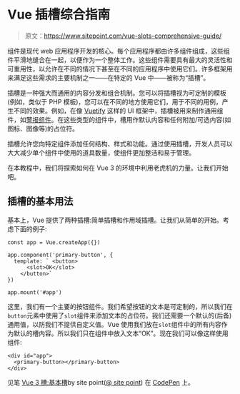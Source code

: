 # Vue 插槽综合指南

> 原文：<https://www.sitepoint.com/vue-slots-comprehensive-guide/>

组件是现代 web 应用程序开发的核心。每个应用程序都由许多组件组成，这些组件平滑地缝合在一起，以便作为一个整体工作。这些组件需要具有最大的灵活性和可重用性，以允许在不同的情况下甚至在不同的应用程序中使用它们。许多框架用来满足这些需求的主要机制之一——在特定的 Vue 中——被称为“插槽”。

插槽是一种强大而通用的内容分发和组合机制。您可以将插槽视为可定制的模板(例如，类似于 PHP 模板)，您可以在不同的地方使用它们，用于不同的用例，产生不同的效果。例如，在像 [Vuetify](https://vuetifyjs.com/en/) 这样的 UI 框架中，插槽被用来制作通用组件，如[警报组件](https://vuetifyjs.com/en/api/v-alert/#slots)。在这些类型的组件中，槽用作默认内容和任何附加/可选内容(如图标、图像等)的占位符。

插槽允许您向特定组件添加任何结构、样式和功能。通过使用插槽，开发人员可以大大减少单个组件中使用的道具数量，使组件更加整洁和易于管理。

在本教程中，我们将探索如何在 Vue 3 的环境中利用老虎机的力量。让我们开始吧。

## 插槽的基本用法

基本上，Vue 提供了两种插槽:简单插槽和作用域插槽。让我们从简单的开始。考虑下面的例子:

```
const app = Vue.createApp({})

app.component('primary-button', {
  template: ` <button>
      <slot>OK</slot>
    </button>`
})

app.mount('#app') 
```

这里，我们有一个主要的按钮组件。我们希望按钮的文本是可定制的，所以我们在`button`元素中使用了`slot`组件来添加文本的占位符。我们还需要一个默认的(后备)通用值，以防我们不提供自定义值。Vue 使用我们放在`slot`组件中的所有内容作为默认的槽内容。所以我们只在组件中放入文本“OK”。现在我们可以像这样使用组件:

```
<div id="app">
  <primary-button></primary-button>
</div> 
```

见笔 [Vue 3 槽:基本槽](https://codepen.io/SitePoint/pen/oNZyNyO)by site point([@ site point](https://codepen.io/SitePoint))
在 [CodePen](https://codepen.io) 上。
